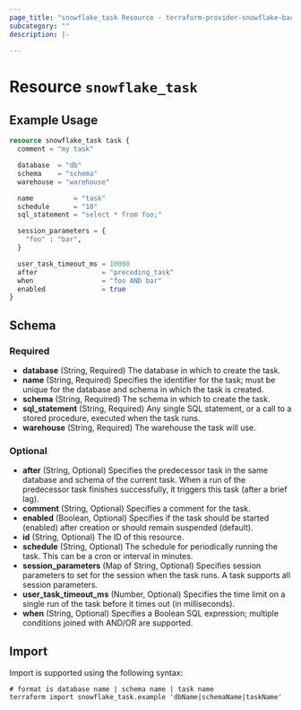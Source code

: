 ```yaml
---
page_title: "snowflake_task Resource - terraform-provider-snowflake-back"
subcategory: ""
description: |-
  
---
```


# Resource `snowflake_task`



## Example Usage

```terraform
resource snowflake_task task {
  comment = "my task"

  database  = "db"
  schema    = "schema"
  warehouse = "warehouse"

  name          = "task"
  schedule      = "10"
  sql_statement = "select * from foo;"

  session_parameters = {
    "foo" : "bar",
  }

  user_task_timeout_ms = 10000
  after                = "preceding_task"
  when                 = "foo AND bar"
  enabled              = true
}
```

## Schema

### Required

- **database** (String, Required) The database in which to create the task.
- **name** (String, Required) Specifies the identifier for the task; must be unique for the database and schema in which the task is created.
- **schema** (String, Required) The schema in which to create the task.
- **sql_statement** (String, Required) Any single SQL statement, or a call to a stored procedure, executed when the task runs.
- **warehouse** (String, Required) The warehouse the task will use.

### Optional

- **after** (String, Optional) Specifies the predecessor task in the same database and schema of the current task. When a run of the predecessor task finishes successfully, it triggers this task (after a brief lag).
- **comment** (String, Optional) Specifies a comment for the task.
- **enabled** (Boolean, Optional) Specifies if the task should be started (enabled) after creation or should remain suspended (default).
- **id** (String, Optional) The ID of this resource.
- **schedule** (String, Optional) The schedule for periodically running the task. This can be a cron or interval in minutes.
- **session_parameters** (Map of String, Optional) Specifies session parameters to set for the session when the task runs. A task supports all session parameters.
- **user_task_timeout_ms** (Number, Optional) Specifies the time limit on a single run of the task before it times out (in milliseconds).
- **when** (String, Optional) Specifies a Boolean SQL expression; multiple conditions joined with AND/OR are supported.

## Import

Import is supported using the following syntax:

```shell
# format is database name | schema name | task name
terraform import snowflake_task.example 'dbName|schemaName|taskName'
```
